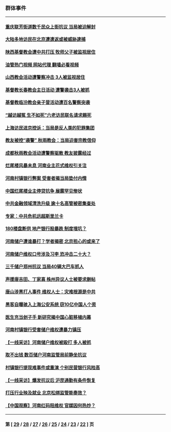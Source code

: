 ### 群体事件
---
#### [重庆联芳街道数千民众上街抗议 当局被迫解封](../../pages/ncid279/n13812220.md?09070845) 
#### [大陆多地访民在北京遭遣返或被威胁逮捕](../../pages/ncid279/n13812104.md?09070845) 
#### [陕西基督教会遭中共打压 牧师父子被监视居住](../../pages/ncid279/n13811611.md?09070845) 
#### [油管热门视频 网站代理 翻墙必看视频](http://209.222.30.114:81/youtube.html?09070845)
#### [山西教会活动遭警察冲击 3人被监视居住](../../pages/ncid279/n13808966.md?09070845) 
#### [基督教长春教会主日活动 遭警袭击3人被抓](../../pages/ncid279/n13806935.md?09070845) 
#### [基督教临汾教会亲子营活动遭百名警察突袭](../../pages/ncid279/n13806527.md?09070845) 
#### [“越访越冤 生不如死”六老访民联名请求赐死](../../pages/ncid279/n13805907.md?09070845) 
#### [上海访民进京控诉：当局是反人类的犯罪集团](../../pages/ncid279/n13803858.md?09070845) 
#### [教友被控“袭警” 秋雨教会：当局迫害宗教信仰](../../pages/ncid279/n13803563.md?09070845) 
#### [成都秋雨教会活动遭警察驱散 教友披露经过](../../pages/ncid279/n13802541.md?09070845) 
#### [烂尾楼风暴未息 河南业主花式维权引关注](../../pages/ncid279/n13794519.md?09070845) 
#### [河南村镇银行弊案 受害者揭当局垫付内情](../../pages/ncid279/n13791990.md?09070845) 
#### [中国烂尾楼业主停贷抗争 展露罕见惨状](../../pages/ncid279/n13787794.md?09070845) 
#### [中共金融领域清洗升级 逾十名高管被密集查处](../../pages/ncid279/n13782694.md?09070845) 
#### [专家：中共危机远超斯里兰卡](../../pages/ncid279/n13782248.md?09070845) 
#### [180楼盘断供 地产银行股暴跌 制度埋坑？](../../pages/ncid279/n13780778.md?09070845) 
#### [河南储户遭谁暴打？学者揭密 北京担心的或来了](../../pages/ncid279/n13779407.md?09070845) 
#### [河南储户维权口号涉及习李 恐冲击二十大？](../../pages/ncid279/n13778148.md?09070845) 
#### [三千储户郑州抗议 当局40辆大巴车抓人](../../pages/ncid279/n13777593.md?09070845) 
#### [声援唐吉田、丁家喜 株州异议人士被要求删帖](../../pages/ncid279/n13775534.md?09070845) 
#### [唐山涉黑打人事件 维权人士：灾难根源是中共](../../pages/ncid279/n13773534.md?09070845) 
#### [黑客自曝骇入上海公安系统 窃10亿中国人个资](../../pages/ncid279/n13773395.md?09070845) 
#### [医生充当刽子手 新研究揭中国心脏移植内幕](../../pages/ncid279/n13772291.md?09070845) 
#### [河南村镇银行受害储户维权遭暴力镇压](../../pages/ncid279/n13770841.md?09070845) 
#### [【一线采访】河南储户维权被殴打 多人被抓](../../pages/ncid279/n13768629.md?09070845) 
#### [取不出钱 数百储户河南监管局前静坐抗议](../../pages/ncid279/n13767198.md?09070845) 
#### [村镇银行提现难事件或重演 个别民营银行风险高](../../pages/ncid279/n13764495.md?09070845) 
#### [【一线采访】爆发抗议后 沪昆通勤有条件恢复](../../pages/ncid279/n13763504.md?09070845) 
#### [打压行业殃及就业 北京松绑监管能奏效？](../../pages/ncid279/n13761130.md?09070845) 
#### [【中国观察】河南红码阻维权 官媒因何热炒？](../../pages/ncid279/n13760146.md?09070845) 

---
#### 第 [ [29](./29.md?09070845) / [28](./28.md?09070845) / [27](./27.md?09070845) / [26](./26.md?09070845) / [25](./25.md?09070845) / [24](./24.md?09070845) / [23](./23.md?09070845) / [22](./22.md?09070845) ] 页
